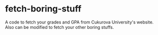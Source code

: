 # fetch-boring-stuff
A code to fetch your grades and GPA from Cukurova University's website. Also can be modified to fetch your other boring stuffs.
